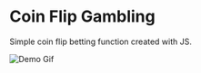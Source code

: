 # Coin Flip Gambling

Simple coin flip betting function created with JS.

![Demo Gif](https://tenor.com/bZjLm.gif)

